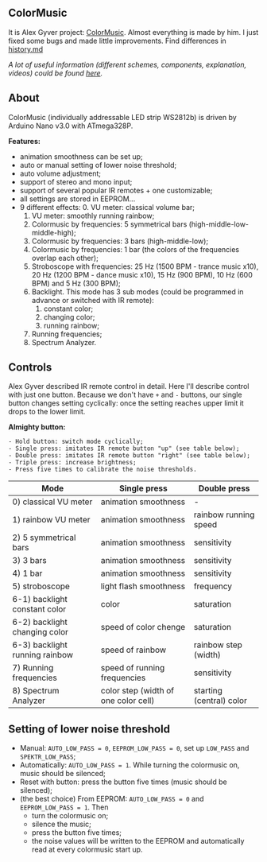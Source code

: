 ## ColorMusic

It is Alex Gyver project: [ColorMusic](https://github.com/AlexGyver/ColorMusic).
Almost everything is made by him. I just fixed some bugs and made little improvements.
Find differences in [history.md](https://github.com/x3mEr/ColorMusic/history.md)

*A lot of useful information (different schemes, components, explanation, videos) could be found [here](https://alexgyver.ru/colormusic/).*


## About

ColorMusic (individually addressable LED strip WS2812b) is driven by Arduino Nano v3.0 with ATmega328P.

**Features:**
- animation smoothness can be set up;
- auto or manual setting of lower noise threshold;
- auto volume adjustment;
- support of stereo and mono input;
- support of several popular IR remotes + one customizable;
- all settings are stored in EEPROM...
- 9 different effects:
	0. VU meter: classical volume bar;
	1. VU meter: smoothly running rainbow;
	2. Colormusic by frequencies: 5 symmetrical bars (high-middle-low-middle-high);
	3. Colormusic by frequencies: 3 bars (high-middle-low);
	4. Colormusic by frequencies: 1 bar (the colors of the frequencies overlap each other);
	5. Stroboscope with frequencies: 25 Hz (1500 BPM - trance music x10), 20 Hz (1200 BPM - dance music x10), 15 Hz (900 BPM), 10 Hz (600 BPM) and 5 Hz (300 BPM);
	6. Backlight. This mode has 3 sub modes (could be programmed in advance or switched with IR remote):
		1. constant color;
		2. changing color;
		3. running rainbow;
	7. Running frequencies;
	8. Spectrum Analyzer.


## Controls

Alex Gyver described IR remote control in detail.
Here I'll describe control with just one button.
Because we don't have `+` and `-` buttons, our single button changes setting cyclically: once the setting reaches upper limit it drops to the lower limit.

**Almighty button:**

	- Hold button: switch mode cyclically;
	- Single press: imitates IR remote button "up" (see table below);
	- Double press: imitates IR remote button "right" (see table below);
	- Triple press: increase brightness;
	- Press five times to calibrate the noise thresholds.

| Mode				    	| Single press 					| Double press	|
| --------------------------|-------------------------------|---------------|
| 0) classical VU meter		| animation smoothness			| -				|
| 1) rainbow VU meter		| animation smoothness			| rainbow running speed	|
| 2) 5 symmetrical bars		| animation smoothness			| sensitivity	|
| 3) 3 bars					| animation smoothness			| sensitivity	|
| 4) 1 bar					| animation smoothness			| sensitivity	|
| 5) stroboscope			| light flash smoothness		| frequency		|
| 6-1) backlight constant color	| color					| saturation	|
| 6-2) backlight changing color	| speed of color chenge	| saturation	|
| 6-3) backlight running rainbow	| speed of rainbow		| rainbow step (width)	|
| 7) Running frequencies	| speed	of running frequencies	| sensitivity	|
| 8) Spectrum Analyzer	| color step (width of one color cell)	| starting (central) color	|


## Setting of lower noise threshold
- Manual: `AUTO_LOW_PASS = 0`, `EEPROM_LOW_PASS = 0`, set up `LOW_PASS` and `SPEKTR_LOW_PASS`;
- Automatically: `AUTO_LOW_PASS = 1`. While turning the colormusic on, music should be silenced;
- Reset with button: press the button five times (music should be silenced);
- (the best choice) From EEPROM: `AUTO_LOW_PASS = 0` and `EEPROM_LOW_PASS = 1`. Then
  * turn the colormusic on;
  * silence the music;
  * press the button five times;
  * the noise values will be written to the EEPROM and automatically read at every colormusic start up.
